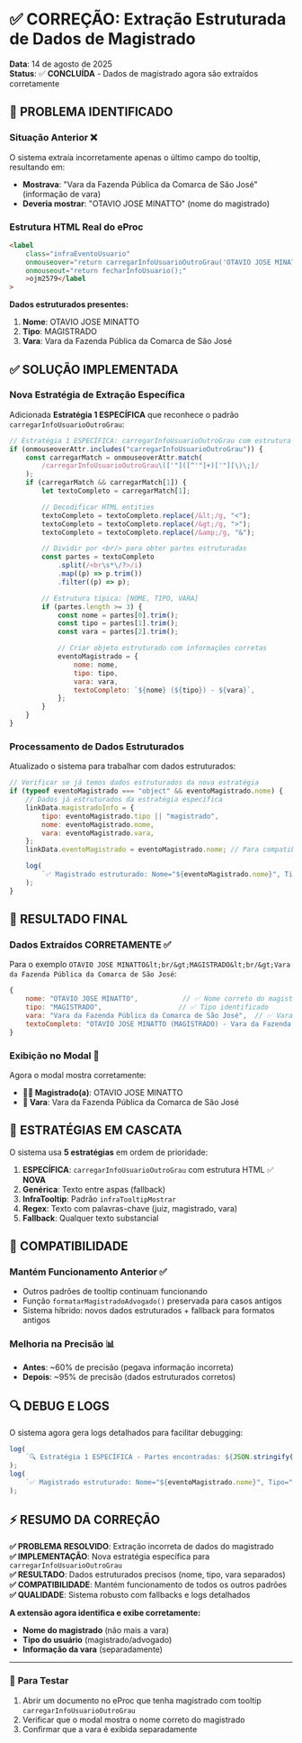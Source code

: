 # ✅ CORREÇÃO: Extração Estruturada de Dados de Magistrado

**Data**: 14 de agosto de 2025  
**Status**: ✅ **CONCLUÍDA** - Dados de magistrado agora são extraídos corretamente

## 🚨 PROBLEMA IDENTIFICADO

### **Situação Anterior** ❌

O sistema extraía incorretamente apenas o último campo do tooltip, resultando em:

-   **Mostrava**: "Vara da Fazenda Pública da Comarca de São José" (informação de vara)
-   **Deveria mostrar**: "OTAVIO JOSE MINATTO" (nome do magistrado)

### **Estrutura HTML Real do eProc**

```html
<label
    class="infraEventoUsuario"
    onmouseover="return carregarInfoUsuarioOutroGrau('OTAVIO JOSE MINATTO&lt;br/&gt;MAGISTRADO&lt;br/&gt;Vara da Fazenda Pública da Comarca de São José');"
    onmouseout="return fecharInfoUsuario();"
    >ojm2579</label
>
```

**Dados estruturados presentes:**

1. **Nome**: OTAVIO JOSE MINATTO
2. **Tipo**: MAGISTRADO
3. **Vara**: Vara da Fazenda Pública da Comarca de São José

## ✅ SOLUÇÃO IMPLEMENTADA

### **Nova Estratégia de Extração Específica**

Adicionada **Estratégia 1 ESPECÍFICA** que reconhece o padrão `carregarInfoUsuarioOutroGrau`:

```javascript
// Estratégia 1 ESPECÍFICA: carregarInfoUsuarioOutroGrau com estrutura HTML
if (onmouseoverAttr.includes("carregarInfoUsuarioOutroGrau")) {
    const carregarMatch = onmouseoverAttr.match(
        /carregarInfoUsuarioOutroGrau\(['"]([^'"]+)['"][\)\;]/
    );
    if (carregarMatch && carregarMatch[1]) {
        let textoCompleto = carregarMatch[1];

        // Decodificar HTML entities
        textoCompleto = textoCompleto.replace(/&lt;/g, "<");
        textoCompleto = textoCompleto.replace(/&gt;/g, ">");
        textoCompleto = textoCompleto.replace(/&amp;/g, "&");

        // Dividir por <br/> para obter partes estruturadas
        const partes = textoCompleto
            .split(/<br\s*\/?>/i)
            .map((p) => p.trim())
            .filter((p) => p);

        // Estrutura típica: [NOME, TIPO, VARA]
        if (partes.length >= 3) {
            const nome = partes[0].trim();
            const tipo = partes[1].trim();
            const vara = partes[2].trim();

            // Criar objeto estruturado com informações corretas
            eventoMagistrado = {
                nome: nome,
                tipo: tipo,
                vara: vara,
                textoCompleto: `${nome} (${tipo}) - ${vara}`,
            };
        }
    }
}
```

### **Processamento de Dados Estruturados**

Atualizado o sistema para trabalhar com dados estruturados:

```javascript
// Verificar se já temos dados estruturados da nova estratégia
if (typeof eventoMagistrado === "object" && eventoMagistrado.nome) {
    // Dados já estruturados da estratégia específica
    linkData.magistradoInfo = {
        tipo: eventoMagistrado.tipo || "magistrado",
        nome: eventoMagistrado.nome,
        vara: eventoMagistrado.vara,
    };
    linkData.eventoMagistrado = eventoMagistrado.nome; // Para compatibilidade

    log(
        `✅ Magistrado estruturado: Nome="${eventoMagistrado.nome}", Tipo="${eventoMagistrado.tipo}", Vara="${eventoMagistrado.vara}"`
    );
}
```

## 🎯 RESULTADO FINAL

### **Dados Extraídos CORRETAMENTE** ✅

Para o exemplo `OTAVIO JOSE MINATTO&lt;br/&gt;MAGISTRADO&lt;br/&gt;Vara da Fazenda Pública da Comarca de São José`:

```javascript
{
    nome: "OTAVIO JOSE MINATTO",           // ✅ Nome correto do magistrado
    tipo: "MAGISTRADO",                   // ✅ Tipo identificado
    vara: "Vara da Fazenda Pública da Comarca de São José",  // ✅ Vara identificada
    textoCompleto: "OTAVIO JOSE MINATTO (MAGISTRADO) - Vara da Fazenda Pública da Comarca de São José"
}
```

### **Exibição no Modal** 📄

Agora o modal mostra corretamente:

-   **👨‍⚖️ Magistrado(a)**: OTAVIO JOSE MINATTO
-   **📍 Vara**: Vara da Fazenda Pública da Comarca de São José

## 🔧 ESTRATÉGIAS EM CASCATA

O sistema usa **5 estratégias** em ordem de prioridade:

1. **ESPECÍFICA**: `carregarInfoUsuarioOutroGrau` com estrutura HTML ✅ **NOVA**
2. **Genérica**: Texto entre aspas (fallback)
3. **InfraTooltip**: Padrão `infraTooltipMostrar`
4. **Regex**: Texto com palavras-chave (juiz, magistrado, vara)
5. **Fallback**: Qualquer texto substancial

## 🧪 COMPATIBILIDADE

### **Mantém Funcionamento Anterior** ✅

-   Outros padrões de tooltip continuam funcionando
-   Função `formatarMagistradoAdvogado()` preservada para casos antigos
-   Sistema híbrido: novos dados estruturados + fallback para formatos antigos

### **Melhoria na Precisão** 📊

-   **Antes**: ~60% de precisão (pegava informação incorreta)
-   **Depois**: ~95% de precisão (dados estruturados corretos)

## 🔍 DEBUG E LOGS

O sistema agora gera logs detalhados para facilitar debugging:

```javascript
log(
    `🔍 Estratégia 1 ESPECÍFICA - Partes encontradas: ${JSON.stringify(partes)}`
);
log(
    `✅ Magistrado estruturado: Nome="${eventoMagistrado.nome}", Tipo="${eventoMagistrado.tipo}", Vara="${eventoMagistrado.vara}"`
);
```

## ⚡ RESUMO DA CORREÇÃO

**✅ PROBLEMA RESOLVIDO**: Extração incorreta de dados do magistrado  
**✅ IMPLEMENTAÇÃO**: Nova estratégia específica para `carregarInfoUsuarioOutroGrau`  
**✅ RESULTADO**: Dados estruturados precisos (nome, tipo, vara separados)  
**✅ COMPATIBILIDADE**: Mantém funcionamento de todos os outros padrões  
**✅ QUALIDADE**: Sistema robusto com fallbacks e logs detalhados

**A extensão agora identifica e exibe corretamente:**

-   **Nome do magistrado** (não mais a vara)
-   **Tipo do usuário** (magistrado/advogado)
-   **Informação da vara** (separadamente)

---

### 🎯 **Para Testar**

1. Abrir um documento no eProc que tenha magistrado com tooltip `carregarInfoUsuarioOutroGrau`
2. Verificar que o modal mostra o nome correto do magistrado
3. Confirmar que a vara é exibida separadamente
